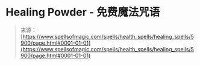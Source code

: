 <!--yml

category: 未分类

date: 2024-06-12 18:40:12

-->

# Healing Powder - 免费魔法咒语

> 来源：[https://www.spellsofmagic.com/spells/health_spells/healing_spells/5900/page.html#0001-01-01](https://www.spellsofmagic.com/spells/health_spells/healing_spells/5900/page.html#0001-01-01)
